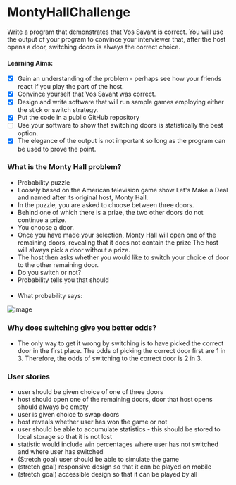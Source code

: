 # MontyHallChallenge

Write a program that demonstrates that Vos Savant is correct. You will use the output of your program to convince your interviewer that, after the host opens a door, switching doors is always the correct choice.

#### Learning Aims:

- [x] Gain an understanding of the problem - perhaps see how your friends react if you play the part of the host.
- [x] Convince yourself that Vos Savant was correct.
- [x] Design and write software that will run sample games employing either the stick or switch strategy.
- [x] Put the code in a public GitHub repository
- [ ] Use your software to show that switching doors is statistically the best option.
- [x] The elegance of the output is not important so long as the program can be used to prove the point.

### What is the Monty Hall problem?

- Probability puzzle
- Loosely based on the American television game show Let's Make a Deal and named after its original host, Monty Hall.
- In the puzzle, you are asked to choose between three doors. 
- Behind one of which there is a prize, the two other doors do not continue a prize. 
- You choose a door. 
- Once you have made your selection, Monty Hall will open one of the remaining doors, revealing that it does not contain the prize The host will always pick a door without a prize.
- The host then asks whether you would like to switch your choice of door to the other remaining door. 
- Do you switch or not? 
- Probability tells you that should 

####
- What probability says:

![image](https://user-images.githubusercontent.com/108976875/202731546-6763d3a3-7dab-48dc-8178-f0bde5677f92.png)

### Why does switching give you better odds?

- The only way to get it wrong by switching is to have picked the correct door in the first place. The odds of picking the correct door first are 1 in 3. Therefore, the odds of switching to the correct door is 2 in 3. 

### User stories
- user should be given choice of one of three doors
- host should open one of the remaining doors, door that host opens should always be empty
- user is given choice to swap doors
- host reveals whether user has won the game or not
- user should be able to accumulate statistics - this should be stored to local storage so that it is not lost
- statistic would include win percentages where user has not switched and where user has switched
- (Stretch goal) user should be able to simulate the game
- (stretch goal) responsive design so that it can be played on mobile
- (stretch goal) accessible design so that it can be played by all
